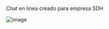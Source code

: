 Chat en linea creado para empresa SDH

![image](https://github.com/parte193/chat-sdh-react/assets/87391233/1e5583b4-3a0c-4ff3-97a4-ef0113206c39)
